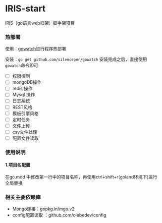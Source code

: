 # IRIS-start
IRIS（go语言web框架）脚手架项目


### 热部署
使用：[gowatch](https://github.com/silenceper/gowatch)进行程序热部署

安装：`go get github.com/silenceper/gowatch`
安装完成之后，直接使用`gowatch`命令即可


- [ ] 权限控制
- [ ] mongoDB操作
- [ ] redis 操作
- [ ] Mysql 操作
- [ ] 日志系统
- [ ] REST风格
- [ ] 模板引擎风格
- [ ] 定时任务
- [ ] 文件上传
- [ ] csv文件处理
- [ ] 配置文件读取

### 使用说明
#### 1.项目名配置
在go.mod 中修改第一行中的项目名称，再使用ctrl+shift+r(goland环境下)进行全局替换


### 相关主要依赖库

- Mongo连接：gopkg.in/mgo.v2
- config配置读取 ：github.com/olebedev/config 